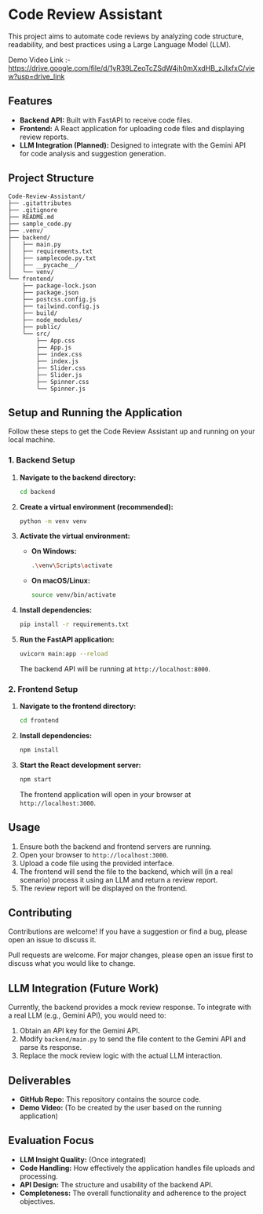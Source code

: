 # Code Review Assistant

This project aims to automate code reviews by analyzing code structure, readability, and best practices using a Large Language Model (LLM).

Demo Video Link :- https://drive.google.com/file/d/1yR39LZeoTcZSdW4jh0mXxdHB_zJlxfxC/view?usp=drive_link

## Features

*   **Backend API:** Built with FastAPI to receive code files.
*   **Frontend:** A React application for uploading code files and displaying review reports.
*   **LLM Integration (Planned):** Designed to integrate with the Gemini API for code analysis and suggestion generation.

## Project Structure

```
Code-Review-Assistant/
├── .gitattributes
├── .gitignore
├── README.md
├── sample_code.py
├── .venv/
├── backend/
│   ├── main.py
│   ├── requirements.txt
│   ├── samplecode.py.txt
│   ├── __pycache__/
│   └── venv/
└── frontend/
    ├── package-lock.json
    ├── package.json
    ├── postcss.config.js
    ├── tailwind.config.js
    ├── build/
    ├── node_modules/
    ├── public/
    └── src/
        ├── App.css
        ├── App.js
        ├── index.css
        ├── index.js
        ├── Slider.css
        ├── Slider.js
        ├── Spinner.css
        └── Spinner.js
```

## Setup and Running the Application

Follow these steps to get the Code Review Assistant up and running on your local machine.

### 1. Backend Setup

1.  **Navigate to the backend directory:**
    ```bash
    cd backend
    ```

2.  **Create a virtual environment (recommended):**
    ```bash
    python -m venv venv
    ```

3.  **Activate the virtual environment:**
    *   **On Windows:**
        ```bash
        .\venv\Scripts\activate
        ```
    *   **On macOS/Linux:**
        ```bash
        source venv/bin/activate
        ```

4.  **Install dependencies:**
    ```bash
    pip install -r requirements.txt
    ```

5.  **Run the FastAPI application:**
    ```bash
    uvicorn main:app --reload
    ```
    The backend API will be running at `http://localhost:8000`.

### 2. Frontend Setup

1.  **Navigate to the frontend directory:**
    ```bash
    cd frontend
    ```

2.  **Install dependencies:**
    ```bash
    npm install
    ```

3.  **Start the React development server:**
    ```bash
    npm start
    ```
    The frontend application will open in your browser at `http://localhost:3000`.

## Usage

1.  Ensure both the backend and frontend servers are running.
2.  Open your browser to `http://localhost:3000`.
3.  Upload a code file using the provided interface.
4.  The frontend will send the file to the backend, which will (in a real scenario) process it using an LLM and return a review report.
5.  The review report will be displayed on the frontend.

## Contributing

Contributions are welcome! If you have a suggestion or find a bug, please open an issue to discuss it.

Pull requests are welcome. For major changes, please open an issue first to discuss what you would like to change.

## LLM Integration (Future Work)

Currently, the backend provides a mock review response. To integrate with a real LLM (e.g., Gemini API), you would need to:

1.  Obtain an API key for the Gemini API.
2.  Modify `backend/main.py` to send the file content to the Gemini API and parse its response.
3.  Replace the mock review logic with the actual LLM interaction.

## Deliverables

*   **GitHub Repo:** This repository contains the source code.
*   **Demo Video:** (To be created by the user based on the running application)

## Evaluation Focus

*   **LLM Insight Quality:** (Once integrated)
*   **Code Handling:** How effectively the application handles file uploads and processing.
*   **API Design:** The structure and usability of the backend API.
*   **Completeness:** The overall functionality and adherence to the project objectives.
